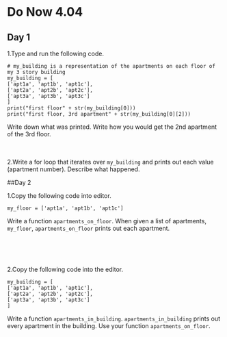 # Do Now 4.04

## Day 1
1.Type and run the following code. 

```
# my_building is a representation of the apartments on each floor of my 3 story building
my_building = [
['apt1a', 'apt1b', 'apt1c'],
['apt2a', 'apt2b', 'apt2c'],
['apt3a', 'apt3b', 'apt3c']
]
print("first floor" + str(my_building[0]))
print("first floor, 3rd apartment" + str(my_building[0][2]))
```
Write down what was printed. Write how you would get the 2nd apartment of the 3rd floor. 
<br>
<br>
<br>

2.Write a for loop that iterates over `my_building` and prints out each value (apartment number). Describe what happened. 

##Day 2

1.Copy the following code into editor.

```
my_floor = ['apt1a', 'apt1b', 'apt1c']
```
Write a function `apartments_on_floor`.  When given a list of apartments, `my_floor`, `apartments_on_floor` prints out each apartment. 

<br>
<br>
<br>

2.Copy the following code into the editor. 

```
my_building = [
['apt1a', 'apt1b', 'apt1c'],
['apt2a', 'apt2b', 'apt2c'],
['apt3a', 'apt3b', 'apt3c']
]
```
Write a function  `apartments_in_building`. `apartments_in_building` prints out every apartment in the building. Use your function `apartments_on_floor`. 
<br>
<br>
<br>